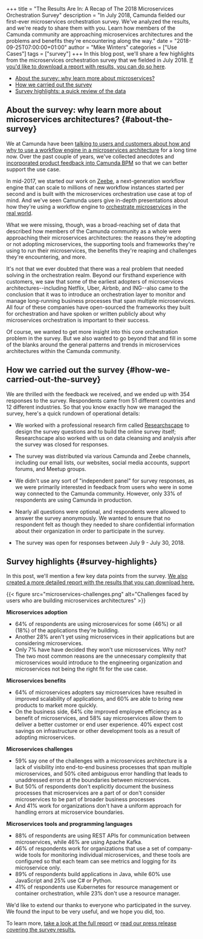 +++
title = "The Results Are In: A Recap of The 2018 Microservices Orchestration Survey"
description = "In July 2018, Camunda fielded our first-ever microservices orchestration survey. We've analyzed the results, and we're ready to share them with you. Learn how members of the Camunda community are approaching microservices architectures and the problems and benefits they're encountering along the way."
date = "2018-09-25T07:00:00+01:00"
author = "Mike Winters"
categories = ["Use Cases"]
tags = ["survey"]
+++
In this blog post, we'll share a few highlights from the microservices orchestration survey that we fielded in July 2018. [If you'd like to download a report with results, you can do so here](https://camunda.com/microservices-orchestration-survey-results-2018/?utm_campaign=2018%20-%20Microservices%20Survey&utm_source=camunda-blog).
<!--more-->

* [About the survey: why learn more about microservices?](#about-the-survey)
* [How we carried out the survey](#how-we-carried-out-the-survey)
* [Survey highlights: a quick review of the data](#survey-highlights)

## About the survey: why learn more about microservices architectures? {#about-the-survey}

We at Camunda have been [talking to users and customers about how and why to use a workflow engine in a microservices architecture](https://blog.bernd-ruecker.com/why-service-collaboration-needs-choreography-and-orchestration-239c4f9700fa) for a long time now. Over the past couple of years, we've collected anecdotes and [incorporated product feedback into Camunda BPM](https://blog.camunda.com/post/2018/05/camunda-bpm-790-released/) so that we can better support the use case.

In mid-2017, we started our work on [Zeebe](https://zeebe.io), a next-generation workflow engine that can scale to millions of new workflow instances started per second and is built with the microservices orchestration use case at top of mind. And we've seen Camunda users give in-depth presentations about how they're using a workflow engine to [orchestrate microservices](https://vimeo.com/280347763) in the [real world](https://vimeo.com/280348196).

What we were missing, though, was a broad-reaching set of data that described how members of the Camunda community as a whole were approaching their microservices architectures: the reasons they're adopting or not adopting microservices, the supporting tools and frameworks they're using to run their microservices, the benefits they're reaping and challenges they're encountering, and more.

It's not that we ever doubted that there was a real problem that needed solving in the orchestration realm. Beyond our firsthand experience with customers, we saw that some of the earliest adopters of microservices architectures--including Netflix, Uber, Airbnb, and ING--also came to the conclusion that it was to introduce an orchestration layer to monitor and manage long-running business processes that span multiple microservices. All four of these companies have open-sourced the frameworks they built for orchestration and have spoken or written publicly about why microservices orchestration is important to their success.

Of course, we wanted to get more insight into this core orchestration problem in the survey. But we also wanted to go beyond that and fill in some of the blanks around the general patterns and trends in microservices architectures within the Camunda community.


## How we carried out the survey {#how-we-carried-out-the-survey}

We are thrilled with the feedback we received, and we ended up with 354 responses to the survey. Respondents came from 51 different countries and 12 different industries. So that you know exactly how we managed the survey, here's a quick rundown of operational details:

*   We worked with a professional research firm called [Researchscape](http://www.researchscape.com/) to design the survey questions and to build the online survey itself; Researchscape also worked with us on data cleansing and analysis after the survey was closed for responses.

*   The survey was distributed via various Camunda and Zeebe channels, including our email lists, our websites, social media accounts, support forums, and Meetup groups.

*   We didn't use any sort of "independent panel" for survey responses, as we were primarily interested in feedback from users who were in some way connected to the Camunda community. However, only 33% of respondents are using Camunda in production.

*   Nearly all questions were optional, and respondents were allowed to answer the survey anonymously. We wanted to ensure that no respondent felt as though they needed to share confidential information about their organization in order to participate in the survey.

*   The survey was open for responses between July 9 - July 30, 2018.

## Survey highlights {#survey-highlights}

In this post, we'll mention a few key data points from the survey. [We also created a more detailed report with the results that you can download here.](https://camunda.com/microservices-orchestration-survey-results-2018/?utm_campaign=2018%20-%20Microservices%20Survey&utm_source=camunda-blog)

{{< figure src="microservices-challenges.png" alt="Challenges faced by users who are building microservices architectures" >}}

**Microservices adoption**

*   64% of respondents are using microservices for some (46%) or all (18%) of the applications they're building.
*   Another 28% aren't yet using microservices in their applications but are considering microservices.
*   Only 7% have have decided they won't use microservices. Why not? The two most common reasons are the unnecessary complexity that microservices would introduce to the engineering organization and microservices not being the right fit for the use case.

**Microservices benefits**

*   64% of microservices adopters say microservices have resulted in improved scalability of applications, and 60% are able to bring new products to market more quickly.
*   On the business side, 64% cite improved employee efficiency as a benefit of microservices, and 58% say microservices allow them to deliver a better customer or end user experience. 40% expect cost savings on infrastructure or other development tools as a result of adopting microservices.

**Microservices challenges**

*   59% say one of the challenges with a microservices architecture is a lack of visibility into end-to-end business processes that span multiple microservices, and 50% cited ambiguous error handling that leads to unaddressed errors at the boundaries between microservices.
*   But 50% of respondents don't explicitly document the business processes that microservices are a part of or don't consider microservices to be part of broader business processes
*   And 41% work for organizations don't have a uniform approach for handling errors at microservice boundaries.  

**Microservices tools and programming languages**

*   88% of respondents are using REST APIs for communication between microservices, while 46% are using Apache Kafka.
*   46% of respondents work for organizations that use a set of company-wide tools for monitoring individual microservices, and these tools are configured so that each team can see metrics and logging for its microservice only.
*   89% of respondents build applications in Java, while 60% use JavaScript and 25% use C# or Python.
*   41% of respondents use Kubernetes for resource management or container orchestration, while 23% don't use a resource manager.

We'd like to extend our thanks to everyone who participated in the survey. We found the input to be very useful, and we hope you did, too.

To learn more, [take a look at the full report](https://camunda.com/microservices-orchestration-survey-results-2018/?utm_campaign=2018%20-%20Microservices%20Survey&utm_source=camunda-blog) or [read our press release covering the survey results.](https://camunda.com/about/press/new-research-shows-63-percent-of-enterprises-are-adopting-microservices-architectures-yet-50-percent-are-unaware-of-the-impact-on-revenue-generating-business-processes/)

<link rel="canonical" href="https://zeebe.io/blog/2018/09/microservices-orchestration-survey-results-recap/">
